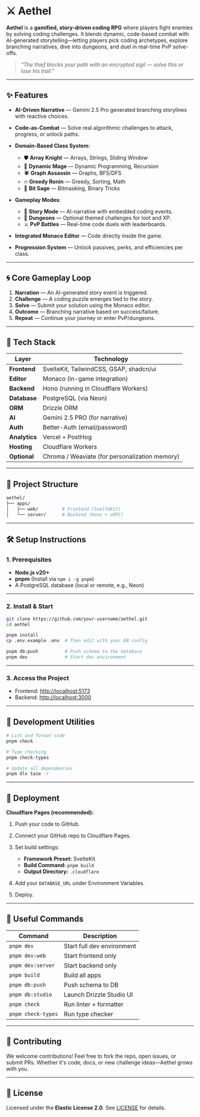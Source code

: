 # ⚔️ Aethel

**Aethel** is a **gamified, story-driven coding RPG** where players fight enemies by solving coding challenges. It blends dynamic, code-based combat with AI-generated storytelling—letting players pick coding archetypes, explore branching narratives, dive into dungeons, and duel in real-time PvP solve-offs.

> *“The thief blocks your path with an encrypted sigil — solve this or lose his trail.”*

---

## ✨ Features

* **AI-Driven Narrative** — Gemini 2.5 Pro generated branching storylines with reactive choices.
* **Code-as-Combat** — Solve real algorithmic challenges to attack, progress, or unlock paths.
* **Domain-Based Class System**:

  * 🛡️ **Array Knight** — Arrays, Strings, Sliding Window
  * 🔮 **Dynamic Mage** — Dynamic Programming, Recursion
  * 🕷️ **Graph Assassin** — Graphs, BFS/DFS
  * 🔥 **Greedy Ronin** — Greedy, Sorting, Math
  * 🧩 **Bit Sage** — Bitmasking, Binary Tricks
* **Gameplay Modes**:

  * 🧠 **Story Mode** — AI-narrative with embedded coding events.
  * 🏯 **Dungeons** — Optional themed challenges for loot and XP.
  * ⚔️ **PvP Battles** — Real-time code duels with leaderboards.
* **Integrated Monaco Editor** — Code directly inside the game.
* **Progression System** — Unlock passives, perks, and efficiencies per class.

---

## 🌀 Core Gameplay Loop

1. **Narration** — An AI-generated story event is triggered.
2. **Challenge** — A coding puzzle emerges tied to the story.
3. **Solve** — Submit your solution using the Monaco editor.
4. **Outcome** — Branching narrative based on success/failure.
5. **Repeat** — Continue your journey or enter PvP/dungeons.

---

## 🧱 Tech Stack

| Layer         | Technology                                      |
| ------------- | ----------------------------------------------- |
| **Frontend**  | SvelteKit, TailwindCSS, GSAP, shadcn/ui         |
| **Editor**    | Monaco (in-game integration)                    |
| **Backend**   | Hono (running in Cloudflare Workers)            |
| **Database**  | PostgreSQL (via Neon)                           |
| **ORM**       | Drizzle ORM                                     |
| **AI**        | Gemini 2.5 PRO (for narrative)                  |
| **Auth**      | Better-Auth (email/password)                    |
| **Analytics** | Vercel + PostHog                                |
| **Hosting**   | Cloudflare Workers |
| **Optional**  | Chroma / Weaviate (for personalization memory)  |

---

## 📁 Project Structure

```bash
aethel/
├── apps/
│   ├── web/         # Frontend (SvelteKit)
│   └── server/      # Backend (Hono + oRPC)
```

---

## 🛠️ Setup Instructions

### 1. Prerequisites

* **Node.js v20+**
* **pnpm** (Install via `npm i -g pnpm`)
* A PostgreSQL database (local or remote, e.g., Neon)

---

### 2. Install & Start

```bash
git clone https://github.com/your-username/aethel.git
cd aethel

pnpm install
cp .env.example .env  # Then edit with your DB config

pnpm db:push          # Push schema to the database
pnpm dev              # Start dev environment
```

---

### 3. Access the Project

* Frontend: [http://localhost:5173](http://localhost:5173)
* Backend: [http://localhost:3000](http://localhost:3000)

---

## 🧪 Development Utilities

```bash
# Lint and format code
pnpm check

# Type checking
pnpm check-types

# Update all dependencies
pnpm dlx taze -r
```

---

## 🚀 Deployment

**Cloudflare Pages (recommended):**

1. Push your code to GitHub.
2. Connect your GitHub repo to Cloudflare Pages.
3. Set build settings:

   * **Framework Preset:** SvelteKit
   * **Build Command:** `pnpm build`
   * **Output Directory:** `.cloudflare`
4. Add your `DATABASE_URL` under Environment Variables.
5. Deploy.

---

## 📜 Useful Commands

| Command            | Description                |
| ------------------ | -------------------------- |
| `pnpm dev`         | Start full dev environment |
| `pnpm dev:web`     | Start frontend only        |
| `pnpm dev:server`  | Start backend only         |
| `pnpm build`       | Build all apps             |
| `pnpm db:push`     | Push schema to DB          |
| `pnpm db:studio`   | Launch Drizzle Studio UI   |
| `pnpm check`       | Run linter + formatter     |
| `pnpm check-types` | Run type checker           |

---

## 🤝 Contributing

We welcome contributions! Feel free to fork the repo, open issues, or submit PRs. Whether it's code, docs, or new challenge ideas—Aethel grows with you.

---

## 📄 License

Licensed under the **Elastic License 2.0**.
See [LICENSE](./LICENSE) for details.